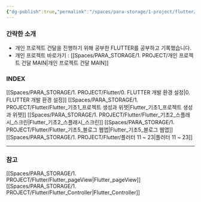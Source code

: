 ```yaml
---
{"dg-publish":true,"permalink":"/spaces/para-storage/1-project/flutter/flutter-main/"}
---
```



### 간략한 소개
- 개인 프로젝트 건달을 진행하기 위해 공부한 FLUTTER를 공부하고 기록했습니다.
- 개인 프로젝트 바로가기 : [[Spaces/PARA_STORAGE/1. PROJECT/개인 프로젝트 건달 MAIN\|개인 프로젝트 건달 MAIN]]

### INDEX
[[Spaces/PARA_STORAGE/1. PROJECT/Flutter/0. FLUTTER 개발 환경 설정\|0. FLUTTER 개발 환경 설정]]
[[Spaces/PARA_STORAGE/1. PROJECT/Flutter/Flutter_기초1_프로젝트 생성과 위젯\|Flutter_기초1_프로젝트 생성과 위젯]]
[[Spaces/PARA_STORAGE/1. PROJECT/Flutter/Flutter_기초2_스플래시_스크린\|Flutter_기초2_스플래시_스크린]]
[[Spaces/PARA_STORAGE/1. PROJECT/Flutter/Flutter_기초5_블로그 웹앱\|Flutter_기초5_블로그 웹앱]]
[[Spaces/PARA_STORAGE/1. PROJECT/Flutter/플러터 11 ~ 23\|플러터 11 ~ 23]]


---
### 참고
[[Spaces/PARA_STORAGE/1. PROJECT/Flutter/Flutter_pageView\|Flutter_pageView]]
[[Spaces/PARA_STORAGE/1. PROJECT/Flutter/Flutter_Controller\|Flutter_Controller]]
